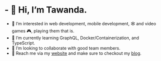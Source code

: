 # - 👋 Hi, I’m Tawanda.
- 👀 I’m interested in web development, mobile development, 🕸 and video games 🎮, playing them that is.
- 🌱 I’m currently learning GraphQL, Docker/Containerization, and TypeScript.
- 💞️ I’m looking to collaborate with good team members.
- 🤙 Reach me via my [website](https://tawanda-dev.netlify.app) and make sure to checkout my [blog](https://tawanda-dev.netlify.app/blog).

<!---
tawanda-profuse/tawanda-profuse is a ✨ special ✨ repository because its `README.md` (this file) appears on your GitHub profile.
You can click the Preview link to take a look at your changes.
--->

